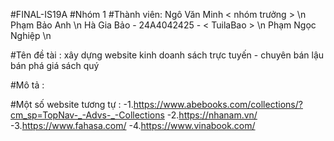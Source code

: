#FINAL-IS19A
#Nhóm 1
#Thành viên: 
        Ngô Văn Minh < nhóm trưởng > \n
        Phạm Bảo Anh \n
        Hà Gia Bảo - 24A4042425 - < TuilaBao > \n
        Phạm Ngọc Nghiệp \n

#Tên đề tài : xây dựng website kinh doanh sách trực tuyến - chuyên bán lậu bán phá giá sách quý

#Mô tả : 

#Một số website tương tự :
        -1.https://www.abebooks.com/collections/?cm_sp=TopNav-_-Advs-_-Collections
        -2.https://nhanam.vn/
        -3.https://www.fahasa.com/
        -4.https://www.vinabook.com/
